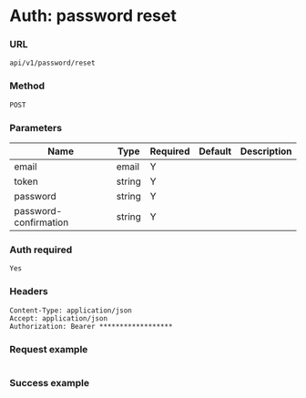 # Auth: password reset

### URL
```text
api/v1/password/reset
```

### Method
```text
POST
```

### Parameters

| Name                  | Type   | Required | Default | Description |
|-----------------------|--------|----------|---------|-------------|
| email                 | email  | Y        |         |             |
| token                 | string | Y        |         |             |
| password              | string | Y        |         |             |
| password-confirmation | string | Y        |         |             |

### Auth required
```text
Yes
```

### Headers
```text
Content-Type: application/json
Accept: application/json
Authorization: Bearer ******************
```

### Request example

```json

```

### Success example

```json

```



